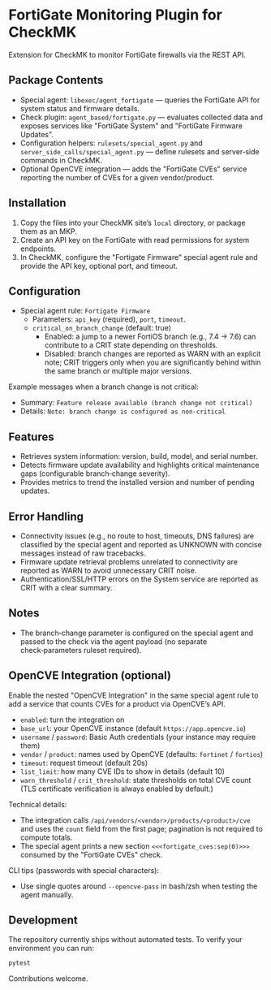 # FortiGate Monitoring Plugin for CheckMK

Extension for CheckMK to monitor FortiGate firewalls via the REST API.

## Package Contents

- Special agent: `libexec/agent_fortigate` — queries the FortiGate API for system status and firmware details.
- Check plugin: `agent_based/fortigate.py` — evaluates collected data and exposes services like "FortiGate System" and "FortiGate Firmware Updates".
- Configuration helpers: `rulesets/special_agent.py` and `server_side_calls/special_agent.py` — define rulesets and server‑side commands in CheckMK.
- Optional OpenCVE integration — adds the "FortiGate CVEs" service reporting the number of CVEs for a given vendor/product.

## Installation

1. Copy the files into your CheckMK site’s `local` directory, or package them as an MKP.
2. Create an API key on the FortiGate with read permissions for system endpoints.
3. In CheckMK, configure the "Fortigate Firmware" special agent rule and provide the API key, optional port, and timeout.

## Configuration

- Special agent rule: `Fortigate Firmware`
  - Parameters: `api_key` (required), `port`, `timeout`.
  - `critical_on_branch_change` (default: true)
    - Enabled: a jump to a newer FortiOS branch (e.g., 7.4 → 7.6) can contribute to a CRIT state depending on thresholds.
    - Disabled: branch changes are reported as WARN with an explicit note; CRIT triggers only when you are significantly behind within the same branch or multiple major versions.

Example messages when a branch change is not critical:

- Summary: `Feature release available (branch change not critical)`
- Details: `Note: branch change is configured as non‑critical`

## Features

- Retrieves system information: version, build, model, and serial number.
- Detects firmware update availability and highlights critical maintenance gaps (configurable branch‑change severity).
- Provides metrics to trend the installed version and number of pending updates.

## Error Handling

- Connectivity issues (e.g., no route to host, timeouts, DNS failures) are classified by the special agent and reported as UNKNOWN with concise messages instead of raw tracebacks.
- Firmware update retrieval problems unrelated to connectivity are reported as WARN to avoid unnecessary CRIT noise.
- Authentication/SSL/HTTP errors on the System service are reported as CRIT with a clear summary.

## Notes

- The branch‑change parameter is configured on the special agent and passed to the check via the agent payload (no separate check‑parameters ruleset required).

## OpenCVE Integration (optional)

Enable the nested "OpenCVE Integration" in the same special agent rule to add a service that counts CVEs for a product via OpenCVE’s API.

- `enabled`: turn the integration on
- `base_url`: your OpenCVE instance (default `https://app.opencve.io`)
- `username` / `password`: Basic Auth credentials (your instance may require them)
- `vendor` / `product`: names used by OpenCVE (defaults: `fortinet` / `fortios`)
- `timeout`: request timeout (default 20s)
- `list_limit`: how many CVE IDs to show in details (default 10)
- `warn_threshold` / `crit_threshold`: state thresholds on total CVE count
  (TLS certificate verification is always enabled by default.)

Technical details:
- The integration calls `/api/vendors/<vendor>/products/<product>/cve` and uses the `count` field from the first page; pagination is not required to compute totals.
- The special agent prints a new section `<<<fortigate_cves:sep(0)>>>` consumed by the "FortiGate CVEs" check.

CLI tips (passwords with special characters):
- Use single quotes around `--opencve-pass` in bash/zsh when testing the agent manually.

## Development

The repository currently ships without automated tests. To verify your environment you can run:

```bash
pytest
```

Contributions welcome.
